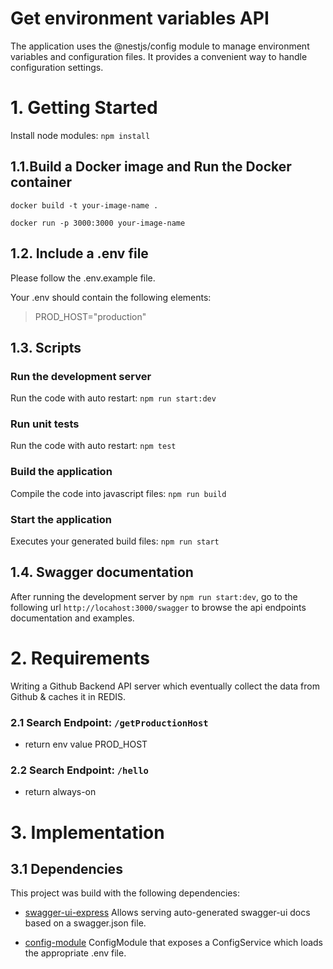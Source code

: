 # Get environment variables API
The application uses the @nestjs/config module to manage environment variables and configuration files. It provides a convenient way to handle configuration settings.

# 1. Getting Started
Install node modules: `npm install`

## 1.1.Build a Docker image and Run the Docker container
 `docker build -t your-image-name .`

 `docker run -p 3000:3000 your-image-name`

## 1.2. Include a .env file
Please follow the .env.example file.

Your .env should contain the following elements: 

> PROD_HOST="production"

## 1.3. Scripts
### Run the development server
Run the code with auto restart: `npm run start:dev`
### Run unit tests
Run the code with auto restart: `npm test`
### Build the application
Compile the code into javascript files: `npm run build`
### Start the application
Executes your generated build files: `npm run start`

## 1.4. Swagger documentation
After running the development server by `npm run start:dev`, go to the following url `http://locahost:3000/swagger` 
to browse the api endpoints documentation and examples.


# 2. Requirements
Writing a Github Backend API server which eventually collect the data from Github & caches it in REDIS.

### 2.1 Search Endpoint:  `/getProductionHost`
* return env value PROD_HOST

### 2.2 Search Endpoint:  `/hello`
* return always-on

# 3. Implementation

## 3.1 Dependencies
This project was build with the following dependencies:

- [swagger-ui-express](https://www.npmjs.com/package/swagger-ui-express)
  Allows serving auto-generated swagger-ui docs based on a swagger.json file.

- [config-module](https://docs.nestjs.com/techniques/configuration)
  ConfigModule that exposes a ConfigService which loads the appropriate .env file.